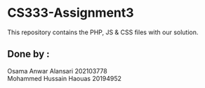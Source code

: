 # CS333-Assignment3
This repository contains the PHP, JS & CSS files with our solution.

## Done by  :
  Osama Anwar Alansari      202103778<br>
  Mohammed Hussain Haouas   20194952